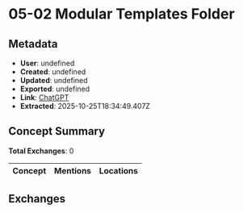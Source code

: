 # **05-02 Modular Templates Folder**

## Metadata

- **User**: undefined
- **Created**: undefined
- **Updated**: undefined
- **Exported**: undefined
- **Link**: [ChatGPT](undefined)
- **Extracted**: 2025-10-25T18:34:49.407Z

## Concept Summary

**Total Exchanges**: 0

| Concept | Mentions | Locations |
|---------|----------|----------|

## Exchanges

